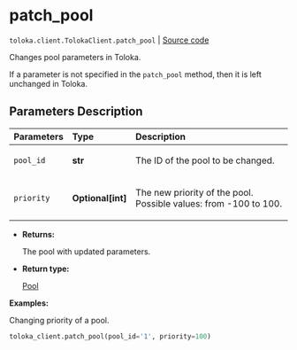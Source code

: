 # patch_pool
`toloka.client.TolokaClient.patch_pool` | [Source code](https://github.com/Toloka/toloka-kit/blob/v1.1.2/src/client/__init__.py#L1657)

Changes pool parameters in Toloka.


If a parameter is not specified in the `patch_pool` method, then it is left unchanged in Toloka.

## Parameters Description

| Parameters | Type | Description |
| :----------| :----| :-----------|
`pool_id`|**str**|<p>The ID of the pool to be changed.</p>
`priority`|**Optional\[int\]**|<p>The new priority of the pool. Possible values: from -100 to 100.</p>

* **Returns:**

  The pool with updated parameters.

* **Return type:**

  [Pool](toloka.client.pool.Pool.md)

**Examples:**

Changing priority of a pool.

```python
toloka_client.patch_pool(pool_id='1', priority=100)
```
